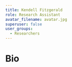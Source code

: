 ```yaml
---
title: Kendell Fitzgerald
role: Research Assistant
avatar_filename: avatar.jpg
superuser: false
user_groups:
  - Researchers
---
```


# Bio